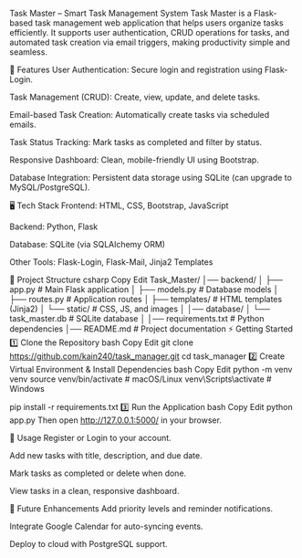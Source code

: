 Task Master – Smart Task Management System
Task Master is a Flask-based task management web application that helps users organize tasks efficiently.
It supports user authentication, CRUD operations for tasks, and automated task creation via email triggers,
making productivity simple and seamless.

🚀 Features
User Authentication: Secure login and registration using Flask-Login.

Task Management (CRUD): Create, view, update, and delete tasks.

Email-based Task Creation: Automatically create tasks via scheduled emails.

Task Status Tracking: Mark tasks as completed and filter by status.

Responsive Dashboard: Clean, mobile-friendly UI using Bootstrap.

Database Integration: Persistent data storage using SQLite (can upgrade to MySQL/PostgreSQL).

🖥️ Tech Stack
Frontend: HTML, CSS, Bootstrap, JavaScript

Backend: Python, Flask

Database: SQLite (via SQLAlchemy ORM)

Other Tools: Flask-Login, Flask-Mail, Jinja2 Templates

📂 Project Structure
csharp
Copy
Edit
Task_Master/
│── backend/
│   ├── app.py               # Main Flask application
│   ├── models.py            # Database models
│   ├── routes.py            # Application routes
│   ├── templates/           # HTML templates (Jinja2)
│   └── static/              # CSS, JS, and images
│
│── database/
│   └── task_master.db       # SQLite database
│
│── requirements.txt         # Python dependencies
│── README.md                # Project documentation
⚡ Getting Started
1️⃣ Clone the Repository
bash
Copy
Edit
git clone https://github.com/kain240/task_manager.git
cd task_manager
2️⃣ Create Virtual Environment & Install Dependencies
bash
Copy
Edit
python -m venv venv
source venv/bin/activate      # macOS/Linux
venv\Scripts\activate         # Windows

pip install -r requirements.txt
3️⃣ Run the Application
bash
Copy
Edit
python app.py
Then open http://127.0.0.1:5000/ in your browser.

📝 Usage
Register or Login to your account.

Add new tasks with title, description, and due date.

Mark tasks as completed or delete when done.

View tasks in a clean, responsive dashboard.

📌 Future Enhancements
Add priority levels and reminder notifications.

Integrate Google Calendar for auto-syncing events.

Deploy to cloud with PostgreSQL support.

